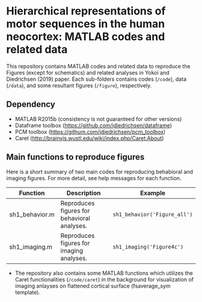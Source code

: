 # Hierarchical representations of motor sequences in the human neocortex: MATLAB codes and related data

This repository contains MATLAB codes and related data to reproduce the Figures (except for schematics) and related analyses in Yokoi and Diedrichsen (2019) paper. Each sub-folders contains codes (`/code`), data (`/data`), and some resultant figures (`/figure`), respectively.

## Dependency
- MATLAB R2015b (consistency is not guaranteed for other versions)
- Dataframe toolbox (https://github.com/jdiedrichsen/dataframe)
- PCM toolbox (https://githum.com/jdiedrichsen/pcm_toolbox)
- Caret (http://brainvis.wustl.edu/wiki/index.php/Caret:About)
 
## Main functions to reproduce figures
Here is a short summary of two main codes for reproducing behabioral and imaging figures. For more detail, see help messages for each function. 
 
|Function |Description |Example |
|----|--------|----|
|sh1_behavior.m |Reproduces figures for behavioral analyses. | `sh1_behavior('Figure_all')` |
|sh1_imaging.m |Reproduces figures for imaging analyses. | `sh1_imaging('Figure4c')` |

- The repository also contains some MATLAB functions which utilizes the Caret functionalities (`/code/caret`) in the background for visualization of imaging anlayses on flattened cortical surface (fsaverage_sym template).